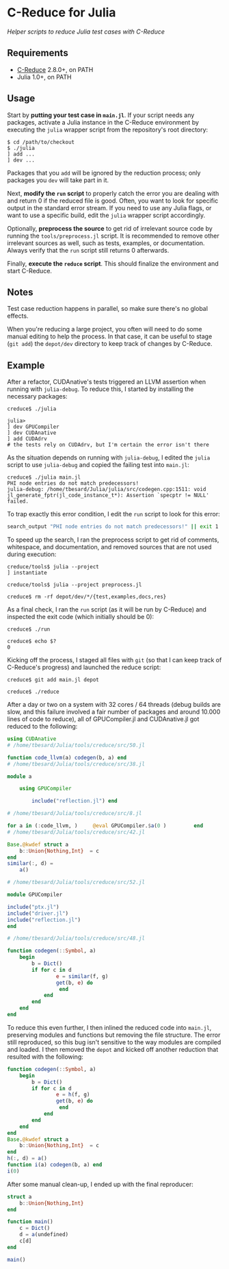 # C-Reduce for Julia

*Helper scripts to reduce Julia test cases with C-Reduce*


## Requirements

- [C-Reduce](https://embed.cs.utah.edu/creduce/) 2.8.0+, on PATH
- Julia 1.0+, on PATH


## Usage

Start by **putting your test case in `main.jl`**. If your script needs any
packages, activate a Julia instance in the C-Reduce environment by executing the
`julia` wrapper script from the repository's root directory:

```
$ cd /path/to/checkout
$ ./julia
] add ...
] dev ...
```

Packages that you `add` will be ignored by the reduction process; only packages you `dev`
will take part in it.

Next, **modify the `run` script** to properly catch the error you are dealing with and
return 0 if the reduced file is good. Often, you want to look for specific output in the
standard error stream. If you need to use any Julia flags, or want to use a specific build,
edit the `julia` wrapper script accordingly.

Optionally, **preprocess the source** to get rid of irrelevant source code by running the
`tools/preprocess.jl` script. It is recommended to remove other irrelevant sources as well,
such as tests, examples, or documentation. Always verify that the `run` script still returns
0 afterwards.

Finally, **execute the `reduce` script**. This should finalize the environment and start
C-Reduce.


## Notes

Test case reduction happens in parallel, so make sure there's no global effects.

When you're reducing a large project, you often will need to do some manual
editing to help the process. In that case, it can be useful to stage (`git add`)
the `depot/dev` directory to keep track of changes by C-Reduce.


## Example

After a refactor, CUDAnative's tests triggered an LLVM assertion when running
with `julia-debug`. To reduce this, I started by installing the necessary
packages:

```
creduce$ ./julia

julia>
] dev GPUCompiler
] dev CUDAnative
] add CUDAdrv
# the tests rely on CUDAdrv, but I'm certain the error isn't there
```

As the situation depends on running with `julia-debug`, I edited the `julia` script to use
`julia-debug` and copied the failing test into `main.jl`:

```
creduce$ ./julia main.jl
PHI node entries do not match predecessors!
julia-debug: /home/tbesard/Julia/julia/src/codegen.cpp:1511: void jl_generate_fptr(jl_code_instance_t*): Assertion `specptr != NULL' failed.
```

To trap exactly this error condition, I edit the `run` script to look for this error:

```sh
search_output "PHI node entries do not match predecessors!" || exit 1
```

To speed up the search, I ran the preprocess script to get rid of comments,
whitespace, and documentation, and removed sources that are not used during
execution:

```
creduce/tools$ julia --project
] instantiate

creduce/tools$ julia --project preprocess.jl

creduce$ rm -rf depot/dev/*/{test,examples,docs,res}
```

As a final check, I ran the `run` script (as it will be run by C-Reduce)
and inspected the exit code (which initially should be 0):

```
creduce$ ./run

creduce$ echo $?
0
```

Kicking off the process, I staged all files with `git` (so that I can keep track
of C-Reduce's progress) and launched the reduce script:

```
creduce$ git add main.jl depot

creduce$ ./reduce
```

After a day or two on a system with 32 cores / 64 threads (debug builds are slow, and this
failure involved a fair number of packages and around 10.000 lines of code to reduce), all
of GPUCompiler.jl and CUDAnative.jl got reduced to the following:

```julia
using CUDAnative
# /home/tbesard/Julia/tools/creduce/src/50.jl

function code_llvm(a) codegen(b, a) end
# /home/tbesard/Julia/tools/creduce/src/38.jl

module a

    using GPUCompiler

        include("reflection.jl") end

# /home/tbesard/Julia/tools/creduce/src/8.jl

for a in (:code_llvm, )     @eval GPUCompiler.$a(0 )         end
# /home/tbesard/Julia/tools/creduce/src/42.jl

Base.@kwdef struct a
    b::Union{Nothing,Int}  = c
end
similar(:, d) =
    a()

# /home/tbesard/Julia/tools/creduce/src/52.jl

module GPUCompiler

include("ptx.jl")
include("driver.jl")
include("reflection.jl")
end

# /home/tbesard/Julia/tools/creduce/src/48.jl

function codegen(::Symbol, a)
    begin
        b = Dict()
        if for c in d
                e = similar(f, g)
                get(b, e) do
                 end
            end
        end
    end
end
```

To reduce this even further, I then inlined the reduced code into `main.jl`, preserving
modules and functions but removing the file structure. The error still reproduced, so this
bug isn't sensitive to the way modules are compiled and loaded. I then removed the `depot`
and kicked off another reduction that resulted with the following:

```julia
function codegen(::Symbol, a)
    begin
        b = Dict()
        if for c in d
                e = h(f, g)
                get(b, e) do
                 end
            end
        end
    end
end
Base.@kwdef struct a
    b::Union{Nothing,Int}  = c
end
h(:, d) = a()
function i(a) codegen(b, a) end
i(0)
```

After some manual clean-up, I ended up with the final reproducer:

```julia
struct a
    b::Union{Nothing,Int}
end

function main()
    c = Dict()
    d = a(undefined)
    c[d]
end

main()
```
